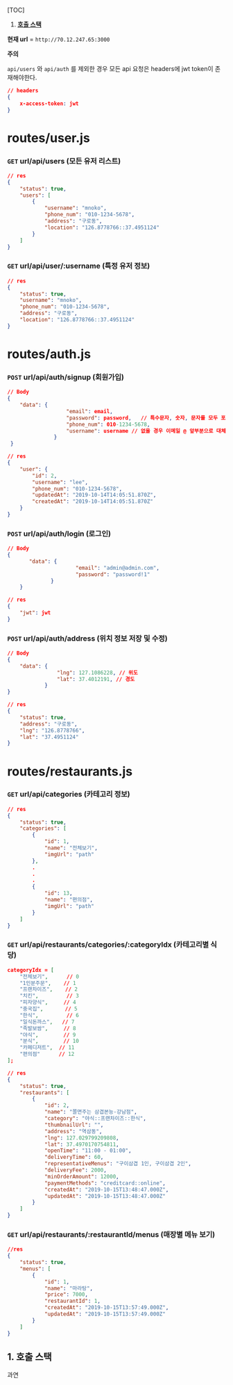 [TOC]

1. **[호출 스택](#1-호출-스택)**

**현재 url** = `http://70.12.247.65:3000`

**주의**

`api/users` 와 `api/auth` 를 제외한 경우 모든 api 요청은 headers에 jwt token이 존재해야한다.

```json
// headers
{
    x-access-token: jwt
}
```



# routes/user.js



### `GET` url/api/users (모든 유저 리스트)

```json
// res
{
    "status": true,
    "users": [
        {
            "username": "mnoko",
            "phone_num": "010-1234-5678",
            "address": "구로동",
            "location": "126.8778766::37.4951124"
        }
    ]
}
```



### `GET` url/api/user/:username (특정 유저 정보)

```json
// res
{
    "status": true,
    "username": "mnoko",
    "phone_num": "010-1234-5678",
    "address": "구로동",
    "location": "126.8778766::37.4951124"
}
```



# routes/auth.js

### `POST` url/api/auth/signup (회원가입)

```json
// Body
{
    "data": {
                   "email": email,
                   "password": password,   // 특수문자, 숫자, 문자를 모두 포함한 8~15자리
                   "phone_num": 010-1234-5678,
                   "username": username // 없을 경우 이메일 @ 앞부분으로 대체
               }
 }   

// res
{
    "user": {
        "id": 2,
        "username": "lee",
        "phone_num": "010-1234-5678",
        "updatedAt": "2019-10-14T14:05:51.870Z",
        "createdAt": "2019-10-14T14:05:51.870Z"
    }
}
```



### `POST` url/api/auth/login (로그인)

```json
// Body
{
       "data": {
                      "email": "admin@admin.com",
                      "password": "password!1"
              }
    }   

// res
{
    "jwt": jwt
}
```



### `POST` url/api/auth/address (위치 정보 저장 및 수정)

```json
// Body
{
    "data": {
                "lng": 127.1086228, // 위도
                "lat": 37.4012191, // 경도
    		}
}

// res
{
    "status": true,
    "address": "구로동",
    "lng": "126.8778766",
    "lat": "37.4951124"
}
```



# routes/restaurants.js

### `GET` url/api/categories (카테고리 정보)

```json
// res
{
    "status": true,
    "categories": [
        {
            "id": 1,
            "name": "전체보기",
            "imgUrl": "path"
        },
        .
        .
        .
        {
            "id": 13,
            "name": "편의점",
            "imgUrl": "path"
        }
    ]
}
```



### `GET` url/api/restaurants/categories/:categoryIdx (카테고리별 식당)

```json
categoryIdx = [
    "전체보기",      // 0
    "1인분주문",    // 1
    "프랜차이즈",    // 2
    "치킨",         // 3
    "피자양식",     // 4
    "중국집",       // 5
    "한식",         // 6
    "일식돈까스",   // 7
    "족발보쌈",     // 8
    "야식",        // 9
    "분식",        // 10
    "카페디저트",  // 11
    "편의점"      // 12
];

// res
{
    "status": true,
    "restaurants": [
        {
            "id": 2,
            "name": "쫄면주는 삼겹본능-강남점",
            "category": "야식::프랜차이즈::한식",
            "thumbnailUrl": "",
            "address": "역삼동",
            "lng": 127.029799209808,
            "lat": 37.4970170754811,
            "openTime": "11:00 - 01:00",
            "deliveryTime": 60,
            "representativeMenus": "구이삼겹 1인, 구이삼겹 2인",
            "deliveryFee": 2000,
            "minOrderAmount": 12000,
            "paymentMethods": "creditcard::online",
            "createdAt": "2019-10-15T13:48:47.000Z",
            "updatedAt": "2019-10-15T13:48:47.000Z"
        }
    ]
}
```



### `GET` url/api/restaurants/:restaurantId/menus (매장별 메뉴 보기)

```json
//res 
{
    "status": true,
    "menus": [
        {
            "id": 1,
            "name": "마라탕",
            "price": 7000,
            "restaurantId": 1,
            "createdAt": "2019-10-15T13:57:49.000Z",
            "updatedAt": "2019-10-15T13:57:49.000Z"
        }
    ]
}
```

## 1. 호출 스택

과연 


